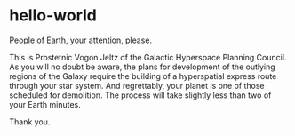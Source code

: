 # hello-world

People of Earth, your attention, please. 

This is Prostetnic Vogon Jeltz of the Galactic Hyperspace Planning Council. As you will no doubt be aware, the plans for
development of the outlying regions of the Galaxy require the building of a hyperspatial express route through your star
system. And regrettably, your planet is one of those scheduled for demolition. The process will take slightly less than 
two of your Earth minutes. 

Thank you.
